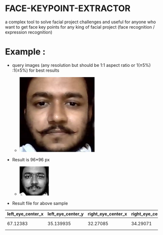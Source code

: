# FACE-KEYPOINT-EXTRACTOR
a complex tool to solve facial project challenges and useful for anyone who want to get face key points for any king of facial project (face recognition / expression recognition)


# Example :
 -  query images (any resolution but should be 1:1 aspect ratio or 1(±5%) :1(±5%)  for best results

	 - ![alt text](https://github.com/HARSHEREX/FACE-KEYPOINT-EXTRACTOR/blob/main/Resource/sample%20query%20and%20results/WIN_20210523_17_44_36_Pro%20(3).jpg?raw=true)
- Result is 96*96 px

	 -  ![alt text](https://github.com/HARSHEREX/FACE-KEYPOINT-EXTRACTOR/blob/main/Resource/sample%20query%20and%20results/WIN_20210523_17_44_36_Pro%20(3).jpg_result_.jpg?raw=true)
	
*	Result file for above sample  
	
|left_eye_center_x|left_eye_center_y|right_eye_center_x|right_eye_center_y|left_eye_inner_corner_x|left_eye_inner_corner_y|left_eye_outer_corner_x|left_eye_outer_corner_y|right_eye_inner_corner_x|right_eye_inner_corner_y|right_eye_outer_corner_x|right_eye_outer_corner_y|left_eyebrow_inner_end_x|left_eyebrow_inner_end_y|left_eyebrow_outer_end_x|left_eyebrow_outer_end_y|right_eyebrow_inner_end_x|right_eyebrow_inner_end_y|right_eyebrow_outer_end_x|right_eyebrow_outer_end_y|nose_tip_x|nose_tip_y|mouth_left_corner_x|mouth_left_corner_y|mouth_right_corner_x|mouth_right_corner_y|mouth_center_top_lip_x|mouth_center_top_lip_y|mouth_center_bottom_lip_x|mouth_center_bottom_lip_y|name                             |
|-----------------|-----------------|------------------|------------------|-----------------------|-----------------------|-----------------------|-----------------------|------------------------|------------------------|------------------------|------------------------|------------------------|------------------------|------------------------|------------------------|-------------------------|-------------------------|-------------------------|-------------------------|----------|----------|-------------------|-------------------|--------------------|--------------------|----------------------|----------------------|-------------------------|-------------------------|---------------------------------|
|67.12383         |35.139935        |32.27085          |34.29071          |59.755962              |36.283287              |72.754295              |37.11941               |38.07393                |35.615635               |23.552315               |34.09276                |57.369453               |26.408554               |78.429504               |28.873812               |41.12919                 |26.600792                |17.742207                |27.929064                |46.53132  |53.31308  |61.70605           |70.11858           |33.87037            |69.73822            |46.400314             |69.602554             |47.09568                 |74.90406                 |WIN_20210523_17_44_36_Pro (3).jpg|


